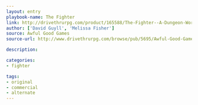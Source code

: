 ```yaml
---
layout: entry
playbook-name: The Fighter
link: http://drivethrurpg.com/product/165588/The-Fighter--A-Dungeon-World-Playbook
author: ['David Guyll', 'Melissa Fisher']
source: Awful Good Games
source-url: http://www.drivethrurpg.com/browse/pub/5695/Awful-Good-Games

description:

categories:
- fighter

tags:
- original
- commercial
- alternate
---
```

